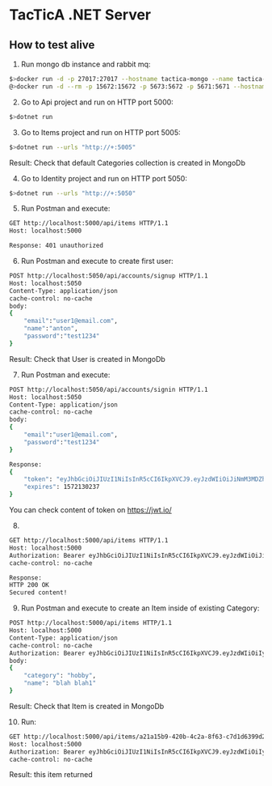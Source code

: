 # TacTicA .NET Server

How to test alive
-----------------

1. Run mongo db instance and rabbit mq:
```bash
$>docker run -d -p 27017:27017 --hostname tactica-mongo --name tactica-mongo mongo
@>docker run -d --rm -p 15672:15672 -p 5673:5672 -p 5671:5671 --hostname tactica-rabbitmq --name tactica-rabbit rabbitmq
```

2. Go to Api project and run on HTTP port 5000:
```bash
$>dotnet run
```
3. Go to Items project and run on HTTP port 5005:
```bash
$>dotnet run --urls "http://+:5005"
```
Result: Check that default Categories collection is created in MongoDb

4. Go to Identity project and run on HTTP port 5050:
```bash
$>dotnet run --urls "http://+:5050"
```
5.  Run Postman and execute:
```bash
GET http://localhost:5000/api/items HTTP/1.1
Host: localhost:5000

Response: 401 unauthorized
```
6.  Run Postman and execute to create first user:
```bash
POST http://localhost:5050/api/accounts/signup HTTP/1.1
Host: localhost:5050
Content-Type: application/json
cache-control: no-cache
body:
{
	"email":"user1@email.com",
	"name":"anton",
	"password":"test1234"
}
```
Result: Check that User is created in MongoDb

7.  Run Postman and execute:
```bash
POST http://localhost:5050/api/accounts/signin HTTP/1.1
Host: localhost:5050
Content-Type: application/json
cache-control: no-cache
body:
{
	"email":"user1@email.com",
	"password":"test1234"
}

Response:
{
    "token": "eyJhbGciOiJIUzI1NiIsInR5cCI6IkpXVCJ9.eyJzdWIiOiJiNmM3MDZhNi1jOGI5LTQ4NGItOTIzMC0zNjU2Y2UzM2JiOTMiLCJpc3MiOiJodHRwOi8vbG9jYWxob3N0OjUwNTAiLCJpYXQiOjE1NzIxMjk5MzcsImV4cCI6MTU3MjEzMDIzNywidW5pcXVlX25hbWUiOiJiNmM3MDZhNi1jOGI5LTQ4NGItOTIzMC0zNjU2Y2UzM2JiOTMifQ.lXQ5rrVyANYFmvIa8s6vJts165U2E7Q8sQtzfEUugjw",
    "expires": 1572130237
}
```
You can check content of token on https://jwt.io/

8.
```bash
GET http://localhost:5000/api/items HTTP/1.1
Host: localhost:5000
Authorization: Bearer eyJhbGciOiJIUzI1NiIsInR5cCI6IkpXVCJ9.eyJzdWIiOiJiNmM3MDZhNi1jOGI5LTQ4NGItOTIzMC0zNjU2Y2UzM2JiOTMiLCJpc3MiOiJodHRwOi8vbG9jYWxob3N0OjUwNTAiLCJpYXQiOjE1NzIxMjk5MzcsImV4cCI6MTU3MjEzMDIzNywidW5pcXVlX25hbWUiOiJiNmM3MDZhNi1jOGI5LTQ4NGItOTIzMC0zNjU2Y2UzM2JiOTMifQ.lXQ5rrVyANYFmvIa8s6vJts165U2E7Q8sQtzfEUugjw
cache-control: no-cache

Response:
HTTP 200 OK
Secured content!
```
9. Run Postman and execute to create an Item inside of existing Category:
```bash
POST http://localhost:5000/api/items HTTP/1.1
Host: localhost:5000
Content-Type: application/json
cache-control: no-cache
Authorization: Bearer eyJhbGciOiJIUzI1NiIsInR5cCI6IkpXVCJ9.eyJzdWIiOiIyNGU0YzExYy05MTlmLTRiYjYtYTk0ZS1lODlhZTAyZTkxZTciLCJpc3MiOiJodHRwOi8vbG9jYWxob3N0OjUwMDAiLCJpYXQiOjE1ODI1ODAxOTUsImV4cCI6MTU4MjU4MDQ5NSwidW5pcXVlX25hbWUiOiIyNGU0YzExYy05MTlmLTRiYjYtYTk0ZS1lODlhZTAyZTkxZTcifQ.rNM4ITesCOg9GRFc_fLN1Op9N3Bdl9gbfzPiXE_GBRs
body:
{
    "category": "hobby",
    "name": "blah blah1"
}
```
Result: Check that Item is created in MongoDb

10. Run:
```bash
GET http://localhost:5000/api/items/a21a15b9-420b-4c2a-8f63-c7d1d6399d2c  HTTP/1.1
Host: localhost:5000
Authorization: Bearer eyJhbGciOiJIUzI1NiIsInR5cCI6IkpXVCJ9.eyJzdWIiOiIyNGU0YzExYy05MTlmLTRiYjYtYTk0ZS1lODlhZTAyZTkxZTciLCJpc3MiOiJodHRwOi8vbG9jYWxob3N0OjUwMDAiLCJpYXQiOjE1ODI1ODAxOTUsImV4cCI6MTU4MjU4MDQ5NSwidW5pcXVlX25hbWUiOiIyNGU0YzExYy05MTlmLTRiYjYtYTk0ZS1lODlhZTAyZTkxZTcifQ.rNM4ITesCOg9GRFc_fLN1Op9N3Bdl9gbfzPiXE_GBRs
cache-control: no-cache
```

Result: this item returned

